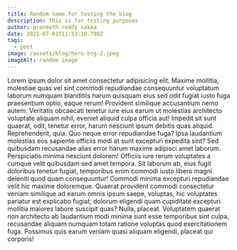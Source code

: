 ```yaml
---
title: Random name for testing the blog
description: This is for testing purposes
author: praneeth reddy nakka
date: 2021-07-01T11:53:10.798Z
tags:
  - post
image: /assets/blog/hero-bcg-2.jpeg
imageAlt: random image
---
```

<!--StartFragment-->

Lorem ipsum dolor sit amet consectetur adipisicing elit. Maxime mollitia, molestiae quas vel sint commodi repudiandae consequuntur voluptatum laborum numquam blanditiis harum quisquam eius sed odit fugiat iusto fuga praesentium optio, eaque rerum! Provident similique accusantium nemo autem. Veritatis obcaecati tenetur iure eius earum ut molestias architecto voluptate aliquam nihil, eveniet aliquid culpa officia aut! Impedit sit sunt quaerat, odit, tenetur error, harum nesciunt ipsum debitis quas aliquid. Reprehenderit, quia. Quo neque error repudiandae fuga? Ipsa laudantium molestias eos sapiente officiis modi at sunt excepturi expedita sint? Sed quibusdam recusandae alias error harum maxime adipisci amet laborum. Perspiciatis minima nesciunt dolorem! Officiis iure rerum voluptates a cumque velit quibusdam sed amet tempora. Sit laborum ab, eius fugit doloribus tenetur fugiat, temporibus enim commodi iusto libero magni deleniti quod quam consequuntur! Commodi minima excepturi repudiandae velit hic maxime doloremque. Quaerat provident commodi consectetur veniam similique ad earum omnis ipsum saepe, voluptas, hic voluptates pariatur est explicabo fugiat, dolorum eligendi quam cupiditate excepturi mollitia maiores labore suscipit quas? Nulla, placeat. Voluptatem quaerat non architecto ab laudantium modi minima sunt esse temporibus sint culpa, recusandae aliquam numquam totam ratione voluptas quod exercitationem fuga. Possimus quis earum veniam quasi aliquam eligendi, placeat qui corporis!

<!--EndFragment-->